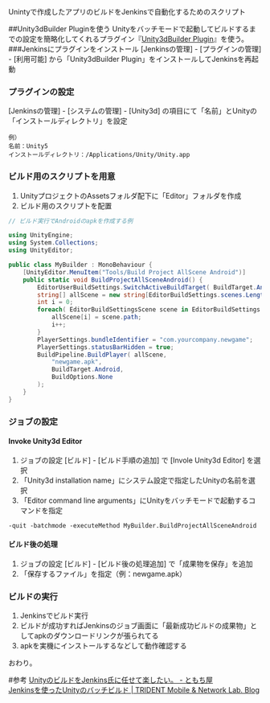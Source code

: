 Unintyで作成したアプリのビルドをJenkinsで自動化するためのスクリプト


##Unity3dBuilder Pluginを使う
Unityをバッチモードで起動してビルドするまでの設定を簡略化してくれるプラグイン『[Unity3dBuilder Plugin](https://wiki.jenkins-ci.org/display/JENKINS/Unity3dBuilder+Plugin)』を使う。
###Jenkinsにプラグインをインストール
[Jenkinsの管理] - [プラグインの管理] - [利用可能] から「Unity3dBuilder Plugin」をインストールしてJenkinsを再起動

### プラグインの設定
[Jenkinsの管理] - [システムの管理] - [Unity3d] の項目にて「名前」とUnityの「インストールディレクトリ」を設定

```
例）
名前：Unity5
インストールディレクトリ：/Applications/Unity/Unity.app
```

### ビルド用のスクリプトを用意
1. UnityプロジェクトのAssetsフォルダ配下に「Editor」フォルダを作成
2. ビルド用のスクリプトを配置

```Editor/MyBuilder.cs
// ビルド実行でAndroidのapkを作成する例

using UnityEngine;
using System.Collections;
using UnityEditor;

public class MyBuilder : MonoBehaviour {
	[UnityEditor.MenuItem("Tools/Build Project AllScene Android")]
	public static void BuildProjectAllSceneAndroid() {
		EditorUserBuildSettings.SwitchActiveBuildTarget( BuildTarget.Android );
		string[] allScene = new string[EditorBuildSettings.scenes.Length];
		int i = 0;
		foreach( EditorBuildSettingsScene scene in EditorBuildSettings.scenes ){
			allScene[i] = scene.path;
			i++;
		}	
		PlayerSettings.bundleIdentifier = "com.yourcompany.newgame";
		PlayerSettings.statusBarHidden = true;
		BuildPipeline.BuildPlayer( allScene,
			"newgame.apk",
			BuildTarget.Android,
			BuildOptions.None
		);
	}
}
```



### ジョブの設定

#### Invoke Unity3d Editor
1. ジョブの設定 [ビルド] - [ビルド手順の追加] で [Invole Unity3d Editor] を選択
2. 「Unity3d installation name」にシステム設定で指定したUnityの名前を選択
3.  「Editor command line arguments」にUnityをバッチモードで起動するコマンドを指定

```   
-quit -batchmode -executeMethod MyBuilder.BuildProjectAllSceneAndroid
```

#### ビルド後の処理
1. ジョブの設定 [ビルド] - [ビルド後の処理追加] で「成果物を保存」を追加
2. 「保存するファイル」を指定（例：newgame.apk）

### ビルドの実行
1. Jenkinsでビルド実行
2. ビルドが成功すればJenkinsのジョブ画面に「最新成功ビルドの成果物」としてapkのダウンロードリンクが張られてる
3. apkを実機にインストールするなどして動作確認する

おわり。

#参考
[UnityのビルドをJenkins氏に任せて楽したい。 - ともち屋](http://tomocha.hatenablog.com/entry/2013/07/23/001305)  
[Jenkinsを使ったUnityのバッチビルド | TRIDENT Mobile &amp; Network Lab. Blog](http://www.trident-game.com/blog/2013/06/05/jenkins%E3%82%92%E4%BD%BF%E3%81%A3%E3%81%9Funity%E3%81%AE%E3%83%90%E3%83%83%E3%83%81%E3%83%93%E3%83%AB%E3%83%89/)
